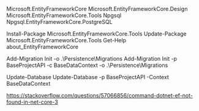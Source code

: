 ﻿Microsoft.EntityFrameworkCore
Microsoft.EntityFrameworkCore.Design
Microsoft.EntityFrameworkCore.Tools
Npgsql
Npgsql.EntityFrameworkCore.PostgreSQL

Install-Package Microsoft.EntityFrameworkCore.Tools
Update-Package Microsoft.EntityFrameworkCore.Tools
Get-Help about_EntityFrameworkCore



Add-Migration Init -o .\Persistence\Migrations
Add-Migration Init -p BaseProjectAPI -c BaseDataContext -o .\Persistence\Migrations

Update-Database
Update-Database -p BaseProjectAPI -Context BaseDataContext 

https://stackoverflow.com/questions/57066856/command-dotnet-ef-not-found-in-net-core-3